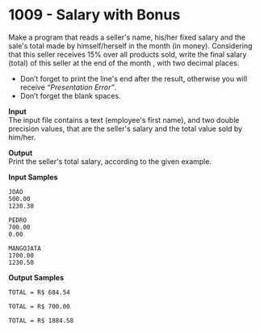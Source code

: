 # 1009 - Salary with Bonus

Make a program that reads a seller's name, his/her fixed salary and the sale's total made by himself/herself in the month (in money). Considering that this seller receives 15% over all products sold, write the final salary (total) of this seller at the end of the month , with two decimal places.

- Don’t forget to print the line's end after the result, otherwise you will receive *“Presentation Error”*.
- Don’t forget the blank spaces.

**Input**<br>
The input file contains a text (employee's first name), and two double precision values, that are the seller's salary and the total value sold by him/her.

**Output**<br>
Print the seller's total salary, according to the given example.

**Input Samples**                     
```
JOAO
500.00
1230.30
```
```
PEDRO
700.00
0.00
```
```   
MANGOJATA
1700.00
1230.50
```

**Output Samples**   
```
TOTAL = R$ 684.54 
```
```
TOTAL = R$ 700.00 
```
```
TOTAL = R$ 1884.58
```